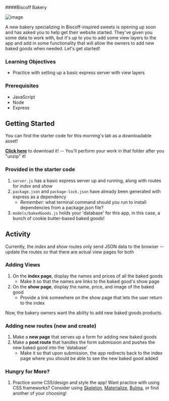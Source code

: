 ####Biscoff Bakery

![image](https://i.ytimg.com/vi/CIGk1sgCfSg/maxresdefault.jpg)

A new bakery specializing in Biscoff-inspired sweets is opening up soon and has asked you to help get their website started. They've given you some data to work with, but it's up to you to add some view layers to the app and add in some functionality that will allow the owners to add new baked goods when needed. Let's get started!

### **Learning Objectives**

- Practice with setting up a basic express server with view layers

### **Prerequisites**

- JavaScript
- Node
- Express

## **Getting Started**

You can find the starter code for this morning's lab as a downloadable asset!

**[Click here](https://github.com/katiemcmillin/biscoff-bakery/raw/main/biscoff-bakery.zip)** to download it! -- You'll perform your work in that folder after you "unzip" it!

### **Provided in the starter code**

1. `server.js` has a basic express server up and running, along with routes for *index* and *show*
2. `package.json` and `package-lock.json` have already been generated with express as a dependency
    - *Remember:* what terminal command should you run to install dependencies from a package.json file?
3. `models/bakedGoods.js` holds your 'database' for this app, in this case, a bunch of cookie butter-based baked goods!

## **Activity**

Currently, the *index* and *show* routes only send JSON data to the browser -- update the routes so that there are actual view pages for both

### **Adding Views**

1. On the **index page**, display the names and prices of all the baked goods
    - Make it so that the names are links to the baked good's show page
2. On the **show page**, display the name, price, and image of the baked good
    - Provide a link somewhere on the show page that lets the user return to the index

Now, the bakery owners want the ability to add new baked goods products.

### **Adding new routes (new and create)**

1. Make a **new page** that serves up a form for adding new baked goods
2. Make a **post route** that handles the form submission and pushes the new baked good into the 'database'
    - Make it so that upon submission, the app redirects back to the index page where you should be able to see the new baked good added

### **Hungry for More?**

1. Practice some CSS/design and style the app! Want practice with using CSS frameworks? Consider using [Skeleton](http://getskeleton.com/), [Materialize](http://materializecss.com/), [Bulma](https://bulma.io/), or find another of your choosing!
